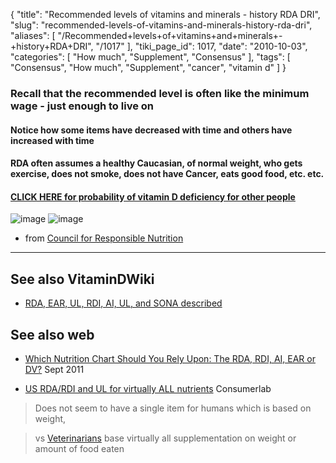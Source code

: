 {
    "title": "Recommended levels of vitamins and minerals - history RDA DRI",
    "slug": "recommended-levels-of-vitamins-and-minerals-history-rda-dri",
    "aliases": [
        "/Recommended+levels+of+vitamins+and+minerals+-+history+RDA+DRI",
        "/1017"
    ],
    "tiki_page_id": 1017,
    "date": "2010-10-03",
    "categories": [
        "How much",
        "Supplement",
        "Consensus"
    ],
    "tags": [
        "Consensus",
        "How much",
        "Supplement",
        "cancer",
        "vitamin d"
    ]
}


### Recall that the recommended level is often like the minimum wage - just enough to live on

#### Notice how some items have decreased with time and others have increased with time

#### RDA often assumes a healthy Caucasian, of normal weight, who gets exercise, does not smoke, does not have Cancer, eats good food, etc. etc.

#### [CLICK HERE for probability of vitamin D deficiency for other people](/tags/click-here-for-probability-of-vitamin-d-deficiency-for-other-people.html)

<img src="https://d378j1rmrlek7x.cloudfront.net/attachments/gif/historic-comparision-of-rdis-etc-for-vitamins.gif" alt="image">
<img src="https://d378j1rmrlek7x.cloudfront.net/attachments/gif/historic-comparision-of-rdis-etc-for-minerals.gif" alt="image">

* from [Council for Responsible Nutrition](http://www.crnusa.org/about_recs3.html)

---

## See also VitaminDWiki

* [RDA, EAR, UL, RDI, AI, UL, and SONA described](/posts/rda-ear-ul-rdi-ai-ul-and-sona-described)

## See also web

* [Which Nutrition Chart Should You Rely Upon: The RDA, RDI, AI, EAR or DV?](http://lewrockwell.com/sardi/sardi186.html) Sept 2011 

* [US RDA/RDI and UL for virtually ALL nutrients](https://www.consumerlab.com/rdas/) Consumerlab  

> Does not seem to have a single item for humans which is based on weight, 

> vs [Veterinarians](/posts/overview-veterinary-and-vitamin-d) base virtually all supplementation on weight or amount of food eaten